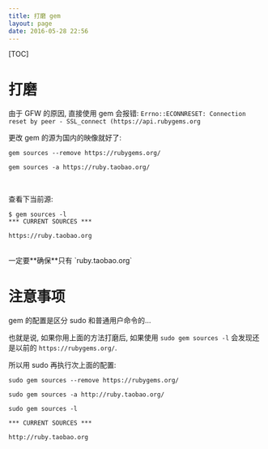 ```yaml
---
title: 打磨 gem
layout: page
date: 2016-05-28 22:56
---
```


[TOC]

# 打磨
由于 GFW 的原因, 直接使用 gem 会报错: `Errno::ECONNRESET: Connection reset by peer - SSL_connect (https://api.rubygems.org`

更改 gem 的源为国内的映像就好了:

```
gem sources --remove https://rubygems.org/

gem sources -a https://ruby.taobao.org/
```
<br>

查看下当前源:

```
$ gem sources -l
*** CURRENT SOURCES ***

https://ruby.taobao.org
```
<br>
一定要**确保**只有 `ruby.taobao.org`

# 注意事项
gem 的配置是区分 sudo 和普通用户命令的...

也就是说, 如果你用上面的方法打磨后, 如果使用 `sudo gem sources -l` 会发现还是以前的 `https://rubygems.org/`.

所以用 sudo 再执行次上面的配置:

```
sudo gem sources --remove https://rubygems.org/

sudo gem sources -a http://ruby.taobao.org/

sudo gem sources -l

*** CURRENT SOURCES ***

http://ruby.taobao.org
```
<br>
